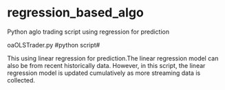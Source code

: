 # regression_based_algo
Python aglo trading script using regression for prediction

oaOLSTrader.py  #python script#

This using linear regression for prediction.The linear regression model can also be from recent historically data. However, in this script, the linear regression model is updated cumulatively as more streaming data is collected. 

